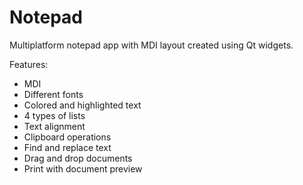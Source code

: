 # Notepad
Multiplatform notepad app with MDI layout created using Qt widgets.  

Features:
* MDI
* Different fonts
* Colored and highlighted text
* 4 types of lists
* Text alignment
* Clipboard operations
* Find and replace text
* Drag and drop documents
* Print with document preview


